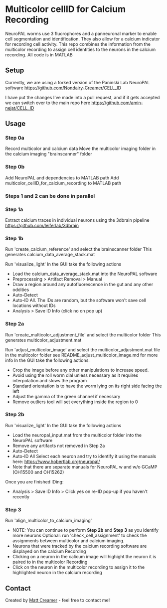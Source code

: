 # Multicolor cellID for Calcium Recording
NeuroPAL worms use 3 fluorophores and a panneuronal marker to enable cell segmentation and identification. They also allow for a calcium indicator for recording cell activity. This repo combines the information from the multicolor recording to assign cell identities to the neurons in the calcium recording. All code is in MATLAB

## Setup
Currently, we are using a forked version of the Paninski Lab NeuroPAL software
https://github.com/Nondairy-Creamer/CELL_ID

I have put the changes I've made into a pull request, and if it gets accepted we can switch over to the main repo here
https://github.com/amin-nejat/CELL_ID

## Usage
### Step 0a
Record multicolor and calcium data
Move the multicolor imaging folder in the calcium imaging "brainscanner" folder

### Step 0b
Add NeuroPAL and dependencies to MATLAB path
Add multicolor_cellID_for_calcium_recording to MATLAB path

### Steps 1 and 2 can be done in parallel
### Step 1a
Extract calcium traces in individual neurons
using the 3dbrain pipeline
https://github.com/leiferlab/3dbrain

### Step 1b
Run 'create_calcium_reference' and select the brainscanner folder
This generates calcium_data_average_stack.mat

Run 'visualize_light'
In the GUI take the following actions
* Load the calcium_data_average_stack.mat into the NeuroPAL software
* Preprocessing > Artifact Removal > Manual
* Draw a region around any autofluorescence in the gut and any other oddities
* Auto-Detect
* Auto-ID All. The IDs are random, but the software won't save cell locations without IDs
* Analysis > Save ID Info (click no on pop up)

### Step 2a
Run 'create_multicolor_adjustment_file' and select the multicolor folder
This generates multicolor_adjustment.mat

Run 'adjust_multicolor_image' and select the multicolor_adjustment.mat file in the multicolor folder
see README_adjust_multicolor_image.md for more info
In the GUI take the following actions:
* Crop the image before any other manipulations to increase speed.
* Avoid using the roll worm dial unless necessary as it requires interpolation and slows the program
* Standard orientation is to have the worm lying on its right side facing the left
* Adjust the gamma of the green channel if necessary
* Remove outliers tool will set everything inside the region to 0

### Step 2b
Run 'visualize_light'
In the GUI take the following actions
* Load the neuropal_input.mat from the multicolor folder into the NeuroPAL software
* Remove any artifacts not removed in Step 2a
* Auto-Detect
* Auto-ID All
Select each neuron and try to identify it using the manuals here: https://www.hobertlab.org/neuropal/
* Note that there are separate manuals for NeuroPAL w and w/o GCaMP (OH15500 and OH15262)

Once you are finished IDing:
* Analysis > Save ID Info > Click yes on re-ID pop-up if you haven't recently

### Step 3
Run 'align_multicolor_to_calcium_imaging'
* NOTE: You can continue to perform **Step 2b** and **Step 3** as you identify more neurons
Optional: run 'check_cell_assignment' to check the assignments between multicolor and calcium imaging.
* Neurons that were tracked by the calcium recording software are displayed on the calcium Recording
* Clicking on a neuron in the calicum image will highight the neuron it is paired to in the multicolor Recording
* Click on the neuron in the multicolor recording to assign it to the highlighted neuron in the calcium recording

## Contact
Created by [Matt Creamer](https://www.matthewcreamer.com/) - feel free to contact me!
